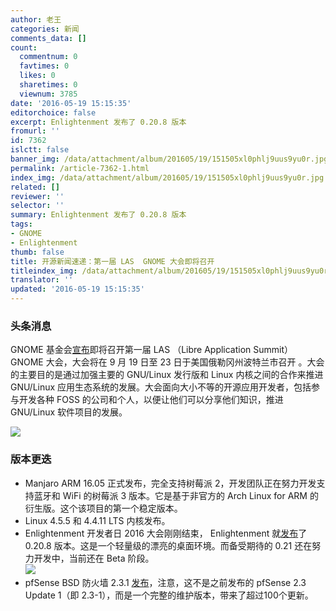 ```yaml
---
author: 老王
categories: 新闻
comments_data: []
count:
  commentnum: 0
  favtimes: 0
  likes: 0
  sharetimes: 0
  viewnum: 3785
date: '2016-05-19 15:15:35'
editorchoice: false
excerpt: Enlightenment 发布了 0.20.8 版本
fromurl: ''
id: 7362
islctt: false
banner_img: /data/attachment/album/201605/19/151505xl0phlj9uus9yu0r.jpg
permalink: /article-7362-1.html
index_img: /data/attachment/album/201605/19/151505xl0phlj9uus9yu0r.jpg
related: []
reviewer: ''
selector: ''
summary: Enlightenment 发布了 0.20.8 版本
tags:
- GNOME
- Enlightenment
thumb: false
title: 开源新闻速递：第一届 LAS  GNOME 大会即将召开
titleindex_img: /data/attachment/album/201605/19/151505xl0phlj9uus9yu0r.jpg
translator: ''
updated: '2016-05-19 15:15:35'
---
```


### 头条消息


GNOME 基金会[宣布](https://www.gnome.org/news/2016/05/las-gnome-2016/)即将召开第一届 LAS （Libre Application Summit） GNOME 大会，大会将在 9 月 19 日至 23 日于美国俄勒冈州波特兰市召开 。大会的主要目的是通过加强主要的 GNU/Linux 发行版和 Linux 内核之间的合作来推进 GNU/Linux 应用生态系统的发展。大会面向大小不等的开源应用开发者，包括参与开发各种 FOSS 的公司和个人，以便让他们可以分享他们知识，推进 GNU/Linux 软件项目的发展。


![](/data/attachment/album/201605/19/151505xl0phlj9uus9yu0r.jpg)


### 版本更迭


* Manjaro ARM 16.05 正式发布，完全支持树莓派 2，开发团队正在努力开发支持蓝牙和 WiFi 的树莓派 3 版本。它是基于非官方的 Arch Linux for ARM 的衍生版。这个该项目的第一个稳定版本。
* Linux 4.5.5 和 4.4.11 LTS 内核发布。
* Enlightenment 开发者日 2016 大会刚刚结束， Enlightenment 就[发布](https://www.enlightenment.org/news/e-0.20.8-release)了 0.20.8 版本。这是一个轻量级的漂亮的桌面环境。而备受期待的 0.21 还在努力开发中，当前还在 Beta 阶段。  
![](/data/attachment/album/201605/19/151537hgrjngxu9ttnjt33.jpg)
* pfSense BSD 防火墙 2.3.1 [发布](https://blog.pfsense.org/?p=2050)，注意，这不是之前发布的 pfSense 2.3 Update 1（即 2.3-1），而是一个完整的维护版本，带来了超过100个更新。
